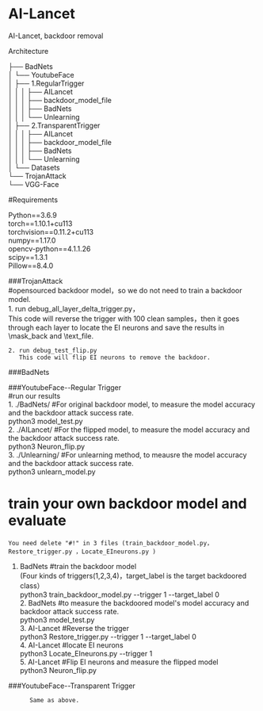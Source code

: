 # AI-Lancet

AI-Lancet, backdoor removal

Architecture

├── BadNets      
│   └── YoutubeFace  
│       ├── 1.RegularTrigger    
│   │   │      ├── AILancet   
│   │   │      ├── backdoor_model_file   
│   │   │      ├── BadNets    
│   │   │      └── Unlearning     
│       ├── 2.TransparentTrigger   
│   │   │      ├── AILancet   
│   │   │      ├── backdoor_model_file   
│   │   │      ├── BadNets   
│   │   │      └── Unlearning   
│       └── Datasets   
└── TrojanAttack     
    └── VGG-Face   
	
	
#Requirements   

Python==3.6.9   
torch==1.10.1+cu113   
torchvision==0.11.2+cu113   
numpy==1.17.0   
opencv-python==4.1.1.26   
scipy==1.3.1   
Pillow==8.4.0   
	
###TrojanAttack   
    #opensourced backdoor model，so we do not need to train a backdoor model.   
    1. run debug_all_layer_delta_trigger.py，   
       This code will reverse the trigger with 100 clean samples，then it goes through each layer to locate the EI neurons and save the results in \mask_back and \text_file.   

    2. run debug_test_flip.py   
       This code will flip EI neurons to remove the backdoor.   

###BadNets   		

###YoutubeFace--Regular Trigger   
    #run our results   
	1. ./BadNets/    #For original backdoor model, to measure the model accuracy and the backdoor attack success rate.   
	    python3 model_test.py     
	2. ./AILancet/   #For the flipped model, to measure the model accuracy and the backdoor attack success rate.   
	    python3 Neuron_flip.py   
	3. ./Unlearning/ #For unlearning method, to meausre the model accuracy and the backdoor attack success rate.   
	    python3 unlearn_model.py    

# train your own backdoor model and evaluate	   
	You need delete "#!" in 3 files (train_backdoor_model.py，Restore_trigger.py ，Locate_EIneurons.py )   
  1. BadNets #train the backdoor model   
	   (Four kinds of triggers(1,2,3,4)，target_label is the target backdoored class）   
	    python3 train_backdoor_model.py --trigger 1 --target_label 0     
	2. BadNets #to measure the backdoored model's model accuracy and backdoor attack success rate.   
	    python3 model_test.py   
	3.  AI-Lancet #Reverse the trigger   
	    python3 Restore_trigger.py --trigger 1 --target_label 0   
	4.  AI-Lancet #locate EI neurons   
	    python3 Locate_EIneurons.py --trigger 1   
	5.  AI-Lancet #Flip EI neurons and measure the flipped model    
		python3 Neuron_flip.py	   
		

###YoutubeFace--Transparent Trigger   
		
          Same as above.   

